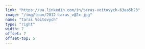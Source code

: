 ```yaml
---
link: "https://ua.linkedin.com/in/taras-voitovych-63aa5b23"
image: "/img/team/2012 taras_v@2x.jpg"
name: "Taras Voitovych"
type: "right"
width: 7
offset: 7
offset-top: 5
---
```

